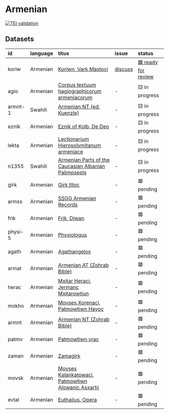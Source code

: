 # Armenian
[![TEI validation](https://github.com/TITUS-2-0/armenian/actions/workflows/validate.yaml/badge.svg?branch=main)](https://github.com/TITUS-2-0/armenian/actions/workflows/validate.yaml)
## Datasets
| id      | language   | titus                                                                                                                   | issue                                                     | status                                                              |
|:--------|:-----------|:------------------------------------------------------------------------------------------------------------------------|:----------------------------------------------------------|:--------------------------------------------------------------------|
| koriw   | Armenian   | [Koriwn, Vark Mastoci](http://titus.uni-frankfurt.de/texte/etcs/arm/koriwn/koriw.htm)                                   | [discuss](https://github.com/TITUS-2-0/armenian/issues/1) | [🟦 ready for review](https://github.com/TITUS-2-0/armenian/pull/2) |
| agio    | Armenian   | [Corpus textuum hagiographicorum armeniacorum](http://titus.uni-frankfurt.de/texte/etcs/arm/agio/agio.htm)              | -                                                         | 🟨 in progress                                                      |
| armnt-1 | Swahili    | [Armenian NT (ed. Kuenzle)](http://titus.uni-frankfurt.de/texte/etcc/arm/armntbk/armnt.htm)                             | -                                                         | 🟨 in progress                                                      |
| eznik   | Armenian   | [Eznik of Kolb, De Deo](http://titus.uni-frankfurt.de/texte/etcs/arm/eznik/eznik.htm)                                   | -                                                         | 🟨 in progress                                                      |
| lekta   | Armenian   | [Lectionarium Hierosolymitanum armeniace](http://titus.uni-frankfurt.de/texte/etcs/arm/lektarm/lekta.htm)               | -                                                         | 🟨 in progress                                                      |
| n1355   | Swahili    | [Armenian Parts of the Caucasian Albanian Palimpsests](http://titus.uni-frankfurt.de/texte/etcc/arm/n1355arm/n1355.htm) | -                                                         | 🟨 in progress                                                      |
| girk    | Armenian   | [Girk tltoc](http://titus.uni-frankfurt.de/texte/etcs/arm/girk/girk.htm)                                                | -                                                         | 🟥 pending                                                          |
| armss   | Armenian   | [SSGG Armenian Records](http://titus.uni-frankfurt.de/texte/etce/cauc/armen/armssgg/armss.htm)                          | -                                                         | 🟥 pending                                                          |
| frik    | Armenian   | [Frik, Diwan](http://titus.uni-frankfurt.de/texte/etcs/arm/frik/frik.htm)                                               | -                                                         | 🟥 pending                                                          |
| physi-5 | Armenian   | [Physiologus](http://titus.uni-frankfurt.de/texte/etcs/arm/physiom/physi.htm)                                           | -                                                         | 🟥 pending                                                          |
| agath   | Armenian   | [Agathangelos](http://titus.uni-frankfurt.de/texte/etcs/arm/agath/agath.htm)                                            | -                                                         | 🟥 pending                                                          |
| armat   | Armenian   | [Armenian AT (Zohrab Bible)](http://titus.uni-frankfurt.de/texte/etcs/arm/zohrab/armat/armat.htm)                       | -                                                         | 🟥 pending                                                          |
| herac   | Armenian   | [Mxitar Heraci, Jermanc Mxitarowtiun](http://titus.uni-frankfurt.de/texte/etcs/arm/heraci/herac.htm)                    | -                                                         | 🟥 pending                                                          |
| mokho   | Armenian   | [Movses Xorenaci, Patmowtiwn Hayoc](http://titus.uni-frankfurt.de/texte/etcs/arm/mokhor/mokho.htm)                      | -                                                         | 🟥 pending                                                          |
| armnt   | Armenian   | [Armenian NT (Zohrab Bible)](http://titus.uni-frankfurt.de/texte/etcs/arm/zohrab/armnt/armnt.htm)                       | -                                                         | 🟥 pending                                                          |
| patmv   | Armenian   | [Patmowtiwn vrac](http://titus.uni-frankfurt.de/texte/etcs/arm/patmvrac/patmv.htm)                                      | -                                                         | 🟥 pending                                                          |
| zaman   | Armenian   | [Zamagirk](http://titus.uni-frankfurt.de/texte/etcs/arm/zamanak/zaman.htm)                                              | -                                                         | 🟥 pending                                                          |
| movsk   | Armenian   | [Movses Kalankatowaci, Patmowtiwn Alowanic Asxarhi](http://titus.uni-frankfurt.de/texte/etcs/arm/movskal/movsk.htm)     | -                                                         | 🟥 pending                                                          |
| evtal   | Armenian   | [Euthalius, Opera](http://titus.uni-frankfurt.de/texte/etcs/arm/evtali/evtal.htm)                                       | -                                                         | 🟥 pending                                                          |